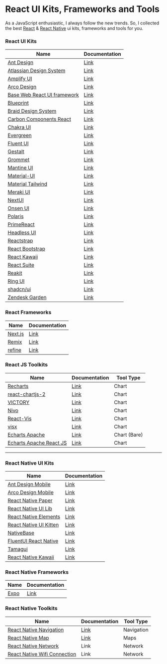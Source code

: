 # React UI Kits, Frameworks and Tools

As a JavaScript enthusiastic, I always follow the new trends. So,
I collected the best [React](https://react.dev) & [React Native](https://reactnative.dev) ui kits, frameworks and tools for you.  

### React UI Kits
| Name | Documentation |
| - | - |
| [Ant Design](https://github.com/ant-design/ant-design) | [Link](https://ant.design) |
| [Atlassian Design System](https://atlassian.design) | [Link](https://atlassian.design/get-started) |
| [Amplify UI](https://github.com/aws-amplify/amplify-ui) | [Link](https://ui.docs.amplify.aws/react/getting-started/introduction) |
| [Arco Design](https://github.com/arco-design/arco-design) | [Link](https://arco.design/react/en-US/docs/start) |
| [Base Web React UI framework](https://github.com/uber/baseweb) | [Link](https://baseweb.design) |
| [Blueprint](https://github.com/palantir/blueprint) | [Link](https://blueprintjs.com/docs) |
| [Braid Design System](https://github.com/seek-oss/braid-design-system) | [Link](https://seek-oss.github.io/braid-design-system) |
| [Carbon Components React](https://github.com/carbon-design-system/carbon/tree/main/packages/react) | [Link](https://react.carbondesignsystem.com) |
| [Chakra UI](https://github.com/chakra-ui/chakra-ui) | [Link](https://chakra-ui.com/getting-started) |
| [Evergreen](https://github.com/segmentio/evergreen) | [Link](https://evergreen.segment.com) |
| [Fluent UI](https://github.com/microsoft/fluentui) | [Link](https://react.fluentui.dev) |
| [Gestalt](https://github.com/pinterest/gestalt) | [Link](https://gestalt.pinterest.systems/home) |
| [Grommet](https://github.com/grommet/grommet) | [Link](https://grommet.io) |
| [Mantine UI](https://github.com/mantinedev/mantine)| [Link](https://mantine.dev) |
| [Material-UI](https://github.com/mui/material-ui) | [Link](https://mui.com) |
| [Material Tailwind](https://github.com/creativetimofficial/material-tailwind) | [Link](https://www.material-tailwind.com) |
| [Meraki UI](https://github.com/merakiui/merakiui) | [Link](https://merakiui.com) |
| [NextUI](https://github.com/nextui-org/nextui) | [Link](https://nextui.org) |
| [Onsen UI](https://github.com/OnsenUI/OnsenUI) | [Link](https://onsen.io/react) |
| [Polaris](https://github.com/Shopify/polaris) | [Link]( https://polaris.shopify.com) |
| [PrimeReact](https://github.com/primefaces/primereact) | [Link](https://primereact.org/) |
| [Headless UI](https://github.com/tailwindlabs/headlessui) | [Link](https://headlessui.com) |
| [Reactstrap](https://github.com/reactstrap/reactstrap) | [Link](https://reactstrap.github.io) |
| [React Bootstrap](https://github.com/react-bootstrap/react-bootstrap) | [Link](https://react-bootstrap.github.io) |
| [React Kawaii](https://github.com/miukimiu/react-kawaii) | [Link](https://react-kawaii.now.sh) |
| [React Suite](https://github.com/rsuite/rsuite) | [Link](https://rsuitejs.com) |
| [Reakit](https://github.com/ariakit/ariakit) | [Link](https://ariakit.org) |
| [Ring UI](https://github.com/JetBrains/ring-ui) | [Link](https://jetbrains.github.io/ring-ui/master) |
| [shadcn/ui](https://github.com/shadcn/ui) | [Link](https://ui.shadcn.com/docs) |
| [Zendesk Garden](https://github.com/zendeskgarden/react-components) | [Link](https://garden.zendesk.com) |


### React Frameworks

| Name | Documentation |
| - | - |
| [Next.js](https://github.com/vercel/next.js) | [Link](https://nextjs.org) |
| [Remix](https://github.com/remix-run/remix) | [Link](https://remix.run) |
| [refine](https://github.com/refinedev/refine) | [Link](https://refine.dev) |

### React JS Toolkits

| Name | Documentation |  Tool Type |
| - | - | - |
| [Recharts](https://github.com/recharts/recharts) | [Link](https://recharts.org) | Chart |
| [react-chartjs-2](https://github.com/reactchartjs/react-chartjs-2) | [Link](https://react-chartjs-2.js.org) | Chart |
| [VICTORY](https://github.com/FormidableLabs/victory) | [Link](https://formidable.com/open-source/victory) | Chart |
| [Nivo](https://github.com/plouc/nivo) | [Link](https://nivo.rocks) | Chart |
| [React-Vis](https://github.com/uber/react-vis) | [Link](https://uber.github.io/react-vis) | Chart |
| [visx](https://github.com/airbnb/visx) | [Link](https://airbnb.io/visx/docs) | Chart |
| [Echarts Apache](https://github.com/apache/echarts) | [Link](https://uber.github.io/react-vis) | Chart (Bare) |
| [Echarts Apache React JS](https://github.com/hustcc/echarts-for-react) | [Link](https://git.hust.cc/echarts-for-react) | Chart |


------------

### React Native UI Kits

| Name | Documentation |
| - | - |
| [Ant Design Mobile](https://github.com/ant-design/ant-design-mobile) | [Link](https://mobile.ant.design) |
| [Arco Design Mobile](https://github.com/arco-design/arco-design-mobile) | [Link](https://arco.design/mobile/react/arco-design/pc/#/en-US/#/en-US/) |
| [React Native Paper](https://github.com/callstack/react-native-paper) | [Link](https://reactnativepaper.com) |
| [React Native UI Lib](https://github.com/wix/react-native-ui-lib) | [Link](https://github.com/wix/react-native-ui-lib) |
| [React Native Elements](https://github.com/react-native-elements/react-native-elements) | [Link](https://reactnativeelements.com/) |
| [React Native UI Kitten](https://github.com/akveo/react-native-ui-kitten) | [Link](https://akveo.github.io/react-native-ui-kitten) |
| [NativeBase](https://github.com/GeekyAnts/nativebase) | [Link](https://nativebase.io) |
| [FluentUI React Native](https://github.com/microsoft/fluentui-react-native) | [Link](https://developer.microsoft.com/fluentui) |
| [Tamagui](https://github.com/tamagui/tamagui) | [Link](https://tamagui.dev) |
| [React Native Kawaii](https://github.com/miukimiu/react-kawaii) | [Link](https://react-kawaii.vercel.app) | SVG |


### React Native Frameworks

| Name | Documentation |
| - | - |
| [Expo](https://github.com/expo/expo) | [Link](https://docs.expo.dev) |


### React Native Toolkits

| Name | Documentation |  Tool Type |
| - | - | - |
| [React Native Navigation](https://github.com/wix/react-native-navigation) | [Link](https://wix.github.io/react-native-navigation) | Navigation |
| [React Native Map](https://github.com/react-native-maps/react-native-maps) | [Link](https://github.com/react-native-maps/react-native-maps/tree/master/docs) | Maps |
| [React Native Network](https://github.com/react-native-netinfo/react-native-netinfo) | Link | Network |
| [React Native Wifi Connection](https://github.com/JuanSeBestia/react-native-wifi-reborn) | Link | Network |
